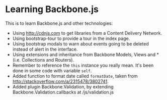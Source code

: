 # Learning Backbone.js

This is to learn Backbone.js and other technologies:

- Using http://cdnjs.com to get libraries from a Content Delivery Network.
- Using bootstrap-tour to provide a tour in the index page.
- Using bootstrap modals to warn about events going to be deleted instead of  alert in the interface.
- Using extensions and inheritance from Backbone Models, Views and * (i.e. Collections and Routers).
- Remember to reference the `this` instance you really mean. It's been done in some code with variable `self`.
- Added function to format date called `formatDate`, taken from http://stackoverflow.com/a/2315478/3802741.
- Added plugin Backbone.Validation, by extending Backbone.Validation.callbacks at /js/validation.js